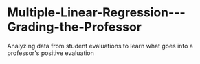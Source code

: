 # Multiple-Linear-Regression---Grading-the-Professor
Analyzing data from student evaluations to learn what goes into a professor's positive evaluation
